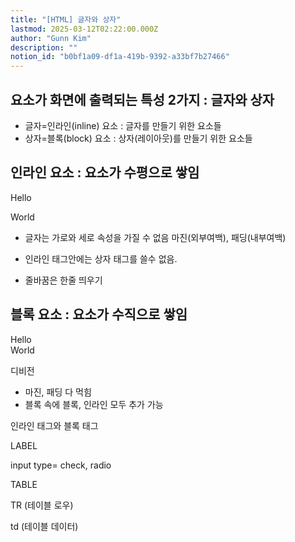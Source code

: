 ```yaml
---
title: "[HTML] 글자와 상자"
lastmod: 2025-03-12T02:22:00.000Z
author: "Gunn Kim"
description: ""
notion_id: "b0bf1a09-df1a-419b-9392-a33bf7b27466"
---
```


## 요소가 화면에 출력되는 특성 2가지 : 글자와 상자

- 글자=인라인(inline) 요소 : 글자를 만들기 위한 요소들
- 상자=블록(block) 요소 : 상자(레이아웃)를 만들기 위한 요소들



## 인라인 요소 : 요소가 수평으로 쌓임

<span>Hello</span>

<span>World</span>


- 글자는 가로와 세로 속성을 가질 수 없음
마진(외부여백), 패딩(내부여백)

- 인라인 태그안에는 상자 태그를 쓸수 없음.
- 줄바꿈은 한줄 띄우기


## 블록 요소 : 요소가 수직으로 쌓임

<div>Hello</div>

<div>World</div>

디비전

- 마진, 패딩 다 먹힘
- 블록 속에 블록, 인라인 모두 추가 가능


인라인 태그와 블록 태그


LABEL

input type= check, radio


TABLE

TR (테이블 로우)

td (테이블 데이터)


